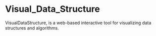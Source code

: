 # Visual_Data_Structure
VisualDataStructure, is a web-based interactive tool for visualizing data structures and algorithms.
